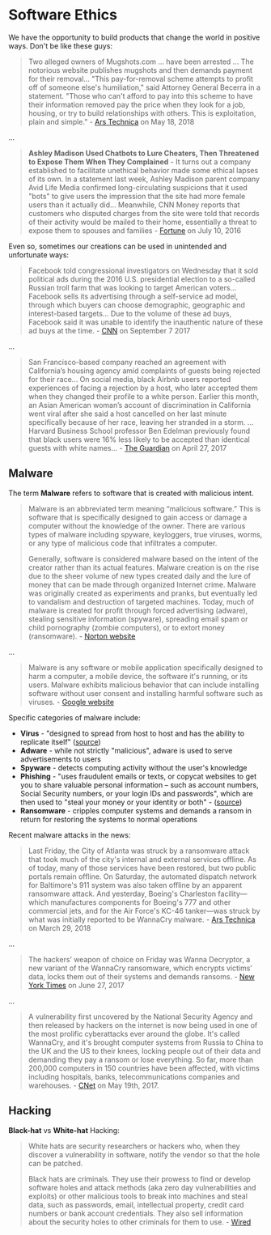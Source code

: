 # Software Ethics

We have the opportunity to build products that change the world in positive ways. Don't be like these guys:

> Two alleged owners of Mugshots.com ... have been arrested ... The notorious website publishes mugshots and then demands payment for their removal... "This pay-for-removal scheme attempts to profit off of someone else's humiliation," said Attorney General Becerra in a statement. "Those who can't afford to pay into this scheme to have their information removed pay the price when they look for a job, housing, or try to build relationships with others. This is exploitation, plain and simple." - [Ars Technica](https://arstechnica.com/tech-policy/2018/05/all-of-mugshots-coms-alleged-co-owners-arrested-on-extortion-charges/) on May 18, 2018

...

> **Ashley Madison Used Chatbots to Lure Cheaters, Then Threatened to Expose Them When They Complained** - It turns out a company established to facilitate unethical behavior made some ethical lapses of its own. In a statement last week, Ashley Madison parent company Avid Life Media confirmed long-circulating suspicions that it used "bots" to give users the impression that the site had more female users than it actually did... Meanwhile, CNN Money reports that customers who disputed charges from the site were told that records of their activity would be mailed to their home, essentially a threat to expose them to spouses and families - [Fortune]() on July 10, 2016

Even so, sometimes our creations can be used in unintended and unfortunate ways:

> Facebook told congressional investigators on Wednesday that it sold political ads during the 2016 U.S. presidential election to a so-called Russian troll farm that was looking to target American voters... Facebook sells its advertising through a self-service ad model, through which buyers can choose demographic, geographic and interest-based targets... Due to the volume of these ad buys, Facebook said it was unable to identify the inauthentic nature of these ad buys at the time. - [CNN](http://money.cnn.com/2017/09/06/media/facebook-russia-ads-2016-election/index.html) on September 7 2017

...

> San Francisco-based company reached an agreement with California’s housing agency amid complaints of guests being rejected for their race... On social media, black Airbnb users reported experiences of facing a rejection by a host, who later accepted them when they changed their profile to a white person. Earlier this month, an Asian American woman’s account of discrimination in California went viral after she said a host cancelled on her last minute specifically because of her race, leaving her stranded in a storm. ... Harvard Business School professor Ben Edelman previously found that black users were 16% less likely to be accepted than identical guests with white names... - [The Guardian](https://www.theguardian.com/technology/2017/apr/27/airbnb-government-housing-test-black-discrimination) on April 27, 2017





## Malware

The term **Malware** refers to software that is created with malicious intent.

> Malware is an abbreviated term meaning “malicious software.”  This is software that is specifically designed to gain access or damage a computer without the knowledge of the owner. There are various types of malware including spyware, keyloggers, true viruses, worms, or any type of malicious code that infiltrates a computer.
>
> Generally, software is considered malware based on the intent of the creator rather than its actual features. Malware creation is on the rise due to the sheer volume of new types created daily and the lure of money that can be made through organized Internet crime. Malware was originally created as experiments and pranks, but eventually led to vandalism and destruction of targeted machines. Today, much of malware is created for profit through forced advertising (adware), stealing sensitive information (spyware), spreading email spam or child pornography (zombie computers), or to extort money (ransomware). - [Norton website](https://us.norton.com/internetsecurity-malware.html)

...

> Malware is any software or mobile application specifically designed to harm a computer, a mobile device, the software it's running, or its users. Malware exhibits malicious behavior that can include installing software without user consent and installing harmful software such as viruses.  - [Google website](https://support.google.com/webmasters/answer/3258249?hl=en)

Specific categories of malware include:

  + **Virus** - "designed to spread from host to host and has the ability to replicate itself" ([source](https://us.norton.com/internetsecurity-malware-what-is-a-computer-virus.html))
  + **Adware** - while not strictly "malicious", adware is used to serve advertisements to users
  + **Spyware** - detects computing activity without the user's knowledge
  + **Phishing** - "uses fraudulent emails or texts, or copycat websites to get you to share valuable personal information – such as account numbers, Social Security numbers, or your login IDs and passwords", which are then used to "steal your money or your identity or both" - ([source](https://www.consumer.ftc.gov/articles/0003-phishing))
  + **Ransomware** - cripples computer systems and demands a ransom in return for restoring the systems to normal operations

Recent malware attacks in the news:

> Last Friday, the City of Atlanta was struck by a ransomware attack that took much of the city's internal and external services offline. As of today, many of those services have been restored, but two public portals remain offline. On Saturday, the automated dispatch network for Baltimore's 911 system was also taken offline by an apparent ransomware attack. And yesterday, Boeing's Charleston facility—which manufactures components for Boeing's 777 and other commercial jets, and for the Air Force's KC-46 tanker—was struck by what was initially reported to be WannaCry malware. - [Ars Technica](https://arstechnica.com/information-technology/2018/03/baltimores-911-system-boeing-join-atlanta-in-week-of-crypto-malware-outbreaks/) on March 29, 2018

...

> The hackers’ weapon of choice on Friday was Wanna Decryptor, a new variant of the WannaCry ransomware, which encrypts victims’ data, locks them out of their systems and demands ransoms. - [New York Times](https://www.nytimes.com/2017/05/12/world/europe/uk-national-health-service-cyberattack.html) on June 27, 2017

...

> A vulnerability first uncovered by the National Security Agency and then released by hackers on the internet is now being used in one of the most prolific cyberattacks ever around the globe. It's called WannaCry, and it's brought computer systems from Russia to China to the UK and the US to their knees, locking people out of their data and demanding they pay a ransom or lose everything. So far, more than 200,000 computers in 150 countries have been affected, with victims including hospitals, banks, telecommunications companies and warehouses. - [CNet](https://www.cnet.com/news/wannacry-wannacrypt-uiwix-ransomware-everything-you-need-to-know/) on May 19th, 2017.






## Hacking

**Black-hat** vs **White-hat** Hacking:

> White hats are security researchers or hackers who, when they discover a vulnerability in software, notify the vendor so that the hole can be patched.
>
> Black hats are criminals. They use their prowess to find or develop software holes and attack methods (aka zero day vulnerabilities and exploits) or other malicious tools to break into machines and steal data, such as passwords, email, intellectual property, credit card numbers or bank account credentials. They also sell information about the security holes to other criminals for them to use. - [Wired](https://www.wired.com/2016/04/hacker-lexicon-white-hat-gray-hat-black-hat-hackers/)
